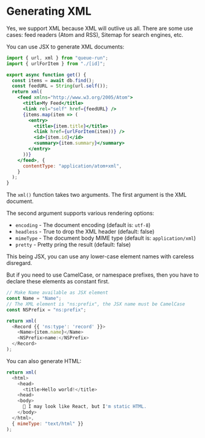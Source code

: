 # Generating XML

Yes, we support XML because XML will outlive us all. There are some use cases: feed readers (Atom and RSS), Sitemap for search engines, etc.

You can use JSX to generate XML documents:

```jsx
import { url, xml } from "queue-run";
import { urlForItem } from "./[id]";

export async function get() {
  const items = await db.find();
  const feedURL = String(url.self());
  return xml(
    <feed xmlns="http://www.w3.org/2005/Atom">
      <title>My Feed</title>
      <link rel="self" href={feedURL} />
      {items.map(item => (
        <entry>
          <title>{item.title}</title>
          <link href={urlForItem(item))} />
          <id>{item.id}</id>
          <summary>{item.summary}</summary>
        </entry>
      ))}
    </feed>, { 
      contentType: "application/atom+xml",
    }
  );
}
```

The `xml()` function takes two arguments. The first argument is the XML
document.

The second argument supports various rendering options:

- `encoding` - The document encoding (default is: `utf-8`)
- `headless` - True to drop the XML header (default: false)
- `mimeType` - The document body MIME type (default is: `application/xml`)
- `pretty` - Pretty pring the result (default: false)

This being JSX, you can use any lower-case element names with careless disregard.

But if you need to use CamelCase, or namespace prefixes, then you have to
declare these elements as constant first.

```js
// Make Name available as JSX element
const Name = "Name";
// The XML element is "ns:prefix", the JSX name must be CamelCase
const NSPrefix = "ns:prefix";

return xml(
  <Record {{ 'ns:type': 'record' }}>
    <Name>{item.name}</Name>
    <NSPrefix>name:</NSPrefix>
  </Record>
);
```

You can also generate HTML:

```js
return xml(
  <html>
    <head>
      <title>Hello world!</title>
    <head>
    <body>
      👋 I may look like React, but I'm static HTML.
    </body>
  </html>,
  { mimeType: "text/html" }}
);
```